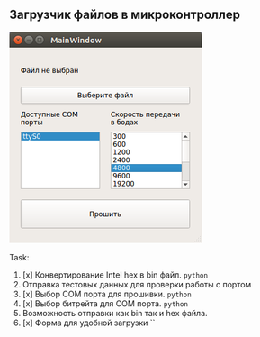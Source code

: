 ## Загрузчик файлов в микроконтроллер

![Загрузчик файлов в микроконтроллер](docs/img.png)


Task:

1. [x] Конвертирование Intel hex в bin файл. `python`
2. Отправка тестовых данных для проверки работы с портом 
3. [x] Выбор COM порта для прошивки. `python`
3. [x] Выбор битрейта для COM порта. `python`
4. Возможность отправки как bin так и hex файла.
5. [x] Форма для удобной загрузки 
``
